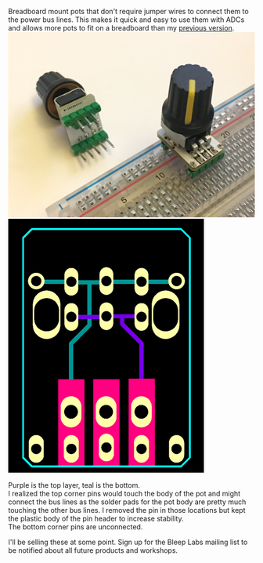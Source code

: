 Breadboard mount pots that don't require jumper wires to connect them to the power bus lines. This makes it quick and easy to use them with ADCs and allows more pots to fit on a breadboard than my [previous version](https://bleeplabs.com/product/the-rad-fi-system/). 
![](https://raw.githubusercontent.com/BleepLabs/Breadboard-pot-PCBs/main/pot-pcb-21a-picture.png)  
![](https://raw.githubusercontent.com/BleepLabs/Breadboard-pot-PCBs/main/pot-pcb-21a-pcb.png)   
  
Purple is the top layer, teal is the bottom.  
I realized the top corner pins would touch the body of the pot and might connect the bus lines as the solder pads for the pot body are pretty much touching the other bus lines. I removed the pin in those locations but kept the plastic body of the pin header to increase stability.  
The bottom corner pins are unconnected.   
  
I'll be selling these at some point. Sign up for the Bleep Labs mailing list to be notified about all future products and workshops. 
